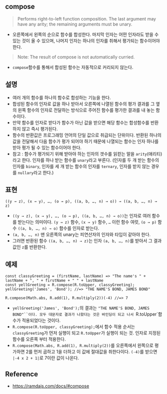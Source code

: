 ## compose
> Performs right-to-left function composition. The last argument may have any arity; the remaining arguments must be unary.
- 오른쪽에서 왼쪽의 순으로 함수를 합성한다. 마지막 인자는 어떤 인자라도 받을 수 있는 것이 올 수 있으며, 나머지 인자는 하나의 인자를 취해서 평가되는 함수이어야 한다.

> Note: The result of compose is not automatically curried.
- `compose`함수를 통해서 합성된 함수는 자동적으로 커리되지 않는다.

## 설명
- 여러 개의 함수를 하나의 함수로 합성하는 기능을 한다.
- 합성된 함수의 인자로 값을 하나 받아서 오른쪽에 나열된 함수의 평가 결과를 그 옆의 왼쪽 함수의 인자로 전달하는 방식으로 주어진 함수를 평가한 결과를 내 놓는 함수이다.
- 만약 함수를 인자로 받다가 함수가 아닌 값을 받으면 해당 함수는 합성함수를 반환하지 않고 즉시 평가된다.
- 함수의 반환값은 프로그래밍 언어의 단일 값으로 취급되는 단위이다. 반환된 하나의 값을 전달해서 다음 함수가 평가 되어야 하기 때문에 나열되는 함수는 인자 하나를 받아 평가 될 수 있는 함수이어야 한다.
- 참고 : 함수가 평가되기 위해 받아야 하는 인자의 갯수를 읽컫는 말을 `arity`(애리티)라고 한다. 인자를 하나 받는 함수를 `unary`라고 부른다. (인자를 두 개 받는 함수의 인자를 `binary`, 인자를 세 개 받는 함수의 인자를 `ternary`, 인자를 받지 않는 경우를 `nullary`라고 한다.)

## 표현
```
((y → z), (x → y), …, (o → p), ((a, b, …, n) → o)) → ((a, b, …, n) → z)
```
- `((y → z), (x → y), …, (o → p), ((a, b, …, n) → o))`는 인자로 여러 함수를 받는다는 의미이다. `(y → z)` 함수, `(x → y)` 함수, `…` 이런 함수 여럿, `(o → p)` 함수 `((a, b, …, n) → o)` 함수를 인자로 받는다.
- `(a, b, …, n)` 맨 오른쪽의 unary는 피연산자의 인자와 타입이 같아야 한다.
- 그러면 반환된 함수 `((a, b, …, n) → z)`는 인자 `(a, b, …, n)`를 받아서 그 결과 값인 `z`를 반환한다.

## 예제
```
const classyGreeting = (firstName, lastName) => "The name's " + lastName + ", " + firstName + " " + lastName
const yellGreeting = R.compose(R.toUpper, classyGreeting);
yellGreeting('James', 'Bond'); //=> "THE NAME'S BOND, JAMES BOND"

R.compose(Math.abs, R.add(1), R.multiply(2))(-4) //=> 7
```
- `yellGreeting('James', 'Bond');`의 결과는 `"THE NAME'S BOND, JAMES BOND"``이다. 모두 대문자로 결과가 나왔다는 것은 바인딩이 되고 나서 `R.toUpper`함수가 적용되었다는 것이다.
- `R.compose(R.toUpper, classyGreeting);`에서 함수 적용 순서는 `classyGreeting`가 먼저 실행이 되고 `R.toUpper`가 실행이 되는 것. 인자로 지정된 함수를 오른쪽 부터 적용한다.
- `R.compose(Math.abs, R.add(1), R.multiply(2))`를 오른쪽에서 왼쪽으로 평가하면 2를 먼저 곱하고 1을 더하고 이 값에 절대값을 취한다이다. `(-4)`를 받으면 `|-4 x 2 + 1|`로 7이란 값이 나온다.

## Reference
- https://ramdajs.com/docs/#compose
